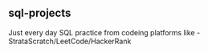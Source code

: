 ## sql-projects

Just every day SQL practice from codeing platforms like - StrataScratch/LeetCode/HackerRank
